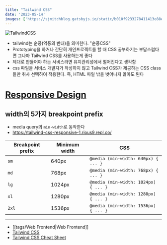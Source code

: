 ```yaml
---
title: "Tailwind CSS"
date: '2023-05-14'
images: ['https://sjmitchblog.gatsbyjs.io/static/b010f9233278411413e88e0ac9a9c96f/d8623/image.jpg']
---
```

![TailwindCSS](https://sjmitchblog.gatsbyjs.io/static/b010f9233278411413e88e0ac9a9c96f/d8623/image.jpg)
- tailwind는 순풍(역풍의 반대)을 의미한다. "순풍CSS"
- Prototyping을 하거나 간단히 개인프로젝트를 할 때 CSS 공부하기는 부담스럽다면 그나마 Tailwind CSS를 사용하는게 좋다
- 제대로 만들어야 하는 서비스라면 유지관리성에서 떨어진다고 생각함
- css 파일을 서비스 개발자가 작성하지 않고 Tailwind CSS가 제공하는 CSS class들만 취사 선택하여 적용한다. 즉, HTML 파일 밖을 벗어나지 않아도 된다

# [Responsive Design](https://tailwindcss.com/docs/responsive-design)
## width의 5가지 breakpoint prefix
- media query의 `min-width`로 동작한다
- https://tailwind-css-responsive-1.rious9.repl.co/

|Breakpoint prefix|Minimum width|CSS|
|---|---|---|
|`sm`|640px|`@media (min-width: 640px) { ... }`|
|`md`|768px|`@media (min-width: 768px) { ... }`|
|`lg`|1024px|`@media (min-width: 1024px) { ... }`|
|`xl`|1280px|`@media (min-width: 1280px) { ... }`|
|`2xl`|1536px|`@media (min-width: 1536px) { ... }`|

---
- [[tags/Web Frontend|Web Frontend]]
- [Tailwind CSS](https://tailwindcss.com/)
- [Tailwind CSS Cheat Sheet](https://tailwindcomponents.com/cheatsheet/)
